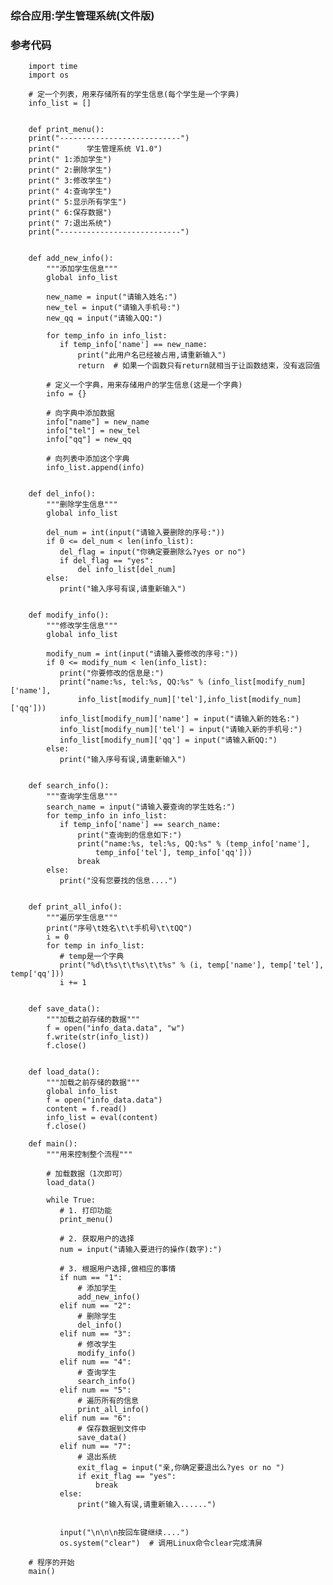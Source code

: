 ### 综合应用:学生管理系统(文件版)
### 参考代码

        import time
        import os

        # 定一个列表，用来存储所有的学生信息(每个学生是一个字典)
        info_list = []


        def print_menu():
        print("---------------------------")
        print("      学生管理系统 V1.0")
        print(" 1:添加学生")
        print(" 2:删除学生")
        print(" 3:修改学生")
        print(" 4:查询学生")
        print(" 5:显示所有学生")
        print(" 6:保存数据")
        print(" 7:退出系统")
        print("---------------------------")


        def add_new_info():
            """添加学生信息"""
            global info_list

            new_name = input("请输入姓名:")
            new_tel = input("请输入手机号:")
            new_qq = input("请输入QQ:")

            for temp_info in info_list:
               if temp_info['name'] == new_name:
                   print("此用户名已经被占用,请重新输入")
                   return  # 如果一个函数只有return就相当于让函数结束，没有返回值

            # 定义一个字典，用来存储用户的学生信息(这是一个字典)
            info = {}

            # 向字典中添加数据
            info["name"] = new_name
            info["tel"] = new_tel
            info["qq"] = new_qq

            # 向列表中添加这个字典
            info_list.append(info)


        def del_info():
            """删除学生信息"""
            global info_list

            del_num = int(input("请输入要删除的序号:"))
            if 0 <= del_num < len(info_list):
               del_flag = input("你确定要删除么?yes or no")
               if del_flag == "yes":
                   del info_list[del_num]
            else:
               print("输入序号有误,请重新输入")


        def modify_info():
            """修改学生信息"""
            global info_list

            modify_num = int(input("请输入要修改的序号:"))
            if 0 <= modify_num < len(info_list):
               print("你要修改的信息是:")
               print("name:%s, tel:%s, QQ:%s" % (info_list[modify_num]['name'],
                   info_list[modify_num]['tel'],info_list[modify_num]['qq']))
               info_list[modify_num]['name'] = input("请输入新的姓名:")
               info_list[modify_num]['tel'] = input("请输入新的手机号:")
               info_list[modify_num]['qq'] = input("请输入新QQ:")
            else:
               print("输入序号有误,请重新输入")


        def search_info():
            """查询学生信息"""
            search_name = input("请输入要查询的学生姓名:")
            for temp_info in info_list:
               if temp_info['name'] == search_name:
                   print("查询到的信息如下:")
                   print("name:%s, tel:%s, QQ:%s" % (temp_info['name'],
                       temp_info['tel'], temp_info['qq']))
                   break
            else:
               print("没有您要找的信息....")


        def print_all_info():
            """遍历学生信息"""
            print("序号\t姓名\t\t手机号\t\tQQ")
            i = 0
            for temp in info_list:
               # temp是一个字典
               print("%d\t%s\t\t%s\t\t%s" % (i, temp['name'], temp['tel'], temp['qq']))
               i += 1


        def save_data():
            """加载之前存储的数据"""
            f = open("info_data.data", "w")
            f.write(str(info_list))
            f.close()


        def load_data():
            """加载之前存储的数据"""
            global info_list
            f = open("info_data.data")
            content = f.read()
            info_list = eval(content)
            f.close()

        def main():
            """用来控制整个流程"""

            # 加载数据（1次即可）
            load_data()

            while True:
               # 1. 打印功能
               print_menu()

               # 2. 获取用户的选择
               num = input("请输入要进行的操作(数字):")

               # 3. 根据用户选择,做相应的事情
               if num == "1":
                   # 添加学生
                   add_new_info()
               elif num == "2":
                   # 删除学生
                   del_info()
               elif num == "3":
                   # 修改学生
                   modify_info()
               elif num == "4":
                   # 查询学生
                   search_info()
               elif num == "5":
                   # 遍历所有的信息
                   print_all_info()
               elif num == "6":
                   # 保存数据到文件中
                   save_data()
               elif num == "7":
                   # 退出系统
                   exit_flag = input("亲,你确定要退出么?yes or no ")
                   if exit_flag == "yes":
                       break
               else:
                   print("输入有误,请重新输入......")


               input("\n\n\n按回车键继续....")
               os.system("clear")  # 调用Linux命令clear完成清屏

        # 程序的开始
        main()
